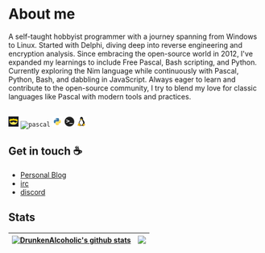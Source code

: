 # About me



A self-taught hobbyist programmer with a journey spanning from Windows to Linux. Started with Delphi, diving deep into reverse engineering and encryption analysis. Since embracing the open-source world in 2012, I've expanded my learnings to include Free Pascal, Bash scripting, and Python. Currently exploring the Nim language while continuously with Pascal, Python, Bash, and dabbling in JavaScript. Always eager to learn and contribute to the open-source community, I try to blend my love for classic languages like Pascal with modern tools and practices.

<br />
<code><img height="20" alt="Nim" src="https://raw.githubusercontent.com/github/explore/80688e429a7d4ef2fca1e82350fe8e3517d3494d/topics/nim/nim.png"></code>
<code><img height="20" alt="pascal" src="https://github.com/MahdiSafsafi.png?"></code>
<code><img height="20" alt="Python" src="https://raw.githubusercontent.com/github/explore/80688e429a7d4ef2fca1e82350fe8e3517d3494d/topics/python/python.png"></code>
<code><img height="20" alt="bash" src="https://raw.githubusercontent.com/github/explore/d92924b1d925bb134e308bd29c9de6c302ed3beb/topics/terminal/terminal.png"></code>
<code><img height="20" alt="linux" src="https://raw.githubusercontent.com/github/explore/80688e429a7d4ef2fca1e82350fe8e3517d3494d/topics/linux/linux.png"></code>  


## Get in touch :coffee:

- [Personal Blog](https://cheesydoodle.com)
- [irc]()
- [discord]()

 
## Stats

| <a href="https://github.com/drunkenalcoholic/github-readme-stats"><img align="center" src="https://github-readme-stats.vercel.app/api?username=drunkenalcoholic&show_icons=true&include_all_commits=true&theme=buefy&hide_border=true" alt="DrunkenAlcoholic's github stats" /></a> | <a href="https://github.com/drunkenalcoholic/github-readme-stats"><img align="center" src="https://github-readme-stats.vercel.app/api/top-langs/?username=drunkenalcoholic&layout=compact&theme=buefy&hide_border=true" /></a> |
| ------------- | ------------- |
